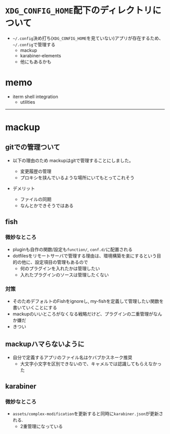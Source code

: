 # `XDG_CONFIG_HOME`配下のディレクトリについて
- `~/.config`決め打ち(`XDG_CONFIG_HOME`を見ていない)アプリが存在するため、`~/.config`で管理する 
  - mackup
  - karabiner-elements
  - 他にもあるかも

# memo
- iterm shell integration 
  - utilities

---

# mackup
## gitでの管理ついて
- 以下の理由のため mackupはgitで管理することにしました。
  - 変更履歴の管理
  - プロキシを挟んでいるような場所にいてもとってこれそう

- デメリット
  - ファイルの同期
  - なんとかできそうではある 

## fish
### 微妙なところ
- pluginも自作の関数/設定も`function/`, `conf.d/`に配置される
- dotfilesをリモートサーバで管理する理由は、環境構築を楽にするという目的の他に、設定項目の管理もあるので
  - 何のプラグインを入れたかは管理したい
  - 入れたプラグインのソースは管理したくない

### 対策
- そのためデフォルトのFishをignoreし, my-fishを定義して管理したい関数を書いていくことにする
- mackupのいいところがなくなる戦略だけど、プラグインの二重管理がなんか嫌だ
- きつい

## mackupハマらないように
- 自分で定義するアプリのファイル名はケバブかスネーク推奨
  - 大文字小文字を区別できないので、キャメルでは認識してもらえなかった

## karabiner
### 微妙なところ
- `assets/complex-modification`を更新すると同時に`karabiner.json`が更新される.
  - 2重管理になっている
